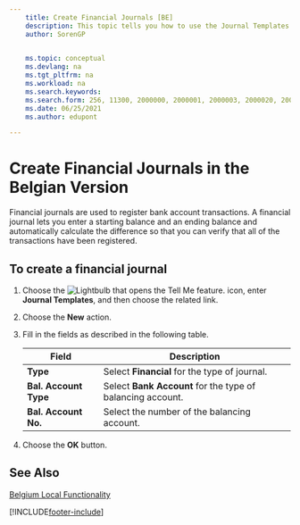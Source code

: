 ```yaml
---
    title: Create Financial Journals [BE]
    description: This topic tells you how to use the Journal Templates to create financial journals in the Belgian version of Business Central.
    author: SorenGP

    
    ms.topic: conceptual
    ms.devlang: na
    ms.tgt_pltfrm: na
    ms.workload: na
    ms.search.keywords:
    ms.search.form: 256, 11300, 2000000, 2000001, 2000003, 2000020, 2000021, 2000022
    ms.date: 06/25/2021
    ms.author: edupont

---
```

# Create Financial Journals in the Belgian Version
Financial journals are used to register bank account transactions. A financial journal lets you enter a starting balance and an ending balance and automatically calculate the difference so that you can verify that all of the transactions have been registered.  

## To create a financial journal  

1.  Choose the ![Lightbulb that opens the Tell Me feature.](../../media/ui-search/search_small.png "Tell me what you want to do") icon, enter **Journal Templates**, and then choose the related link.  
2.  Choose the **New** action.  
3.  Fill in the fields as described in the following table.  

    |Field|Description|  
    |---------------------------------|---------------------------------------|  
    |**Type**|Select **Financial** for the type of journal.|  
    |**Bal. Account Type**|Select **Bank Account** for the type of balancing account.|  
    |**Bal. Account No.**|Select the number of the balancing account.|  

4.  Choose the **OK** button.  

## See Also  
 [Belgium Local Functionality](belgium-local-functionality.md)


[!INCLUDE[footer-include](../../includes/footer-banner.md)]